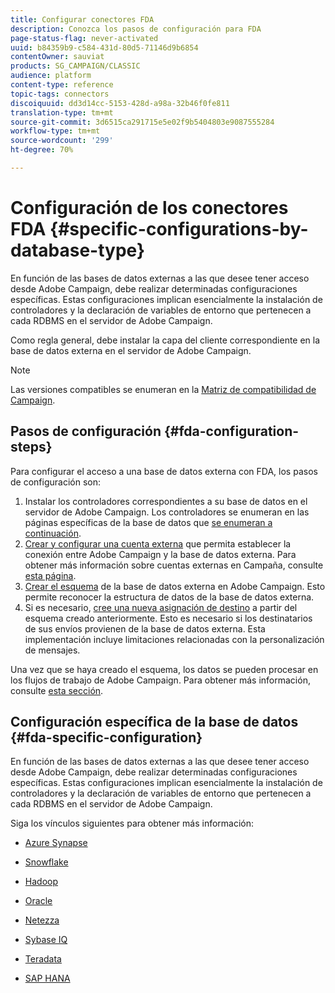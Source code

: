 ```yaml
---
title: Configurar conectores FDA
description: Conozca los pasos de configuración para FDA
page-status-flag: never-activated
uuid: b84359b9-c584-431d-80d5-71146d9b6854
contentOwner: sauviat
products: SG_CAMPAIGN/CLASSIC
audience: platform
content-type: reference
topic-tags: connectors
discoiquuid: dd3d14cc-5153-428d-a98a-32b46f0fe811
translation-type: tm+mt
source-git-commit: 3d6515ca291715e5e02f9b5404803e9087555284
workflow-type: tm+mt
source-wordcount: '299'
ht-degree: 70%

---
```



# Configuración de los conectores FDA {#specific-configurations-by-database-type}

En función de las bases de datos externas a las que desee tener acceso desde Adobe Campaign, debe realizar determinadas configuraciones específicas. Estas configuraciones implican esencialmente la instalación de controladores y la declaración de variables de entorno que pertenecen a cada RDBMS en el servidor de Adobe Campaign.

Como regla general, debe instalar la capa del cliente correspondiente en la base de datos externa en el servidor de Adobe Campaign.

>[!NOTE]
>
>Las versiones compatibles se enumeran en la [Matriz de compatibilidad de Campaign](../../rn/using/compatibility-matrix.md#FederatedDataAccessFDA).


## Pasos de configuración {#fda-configuration-steps}

Para configurar el acceso a una base de datos externa con FDA, los pasos de configuración son:

1. Instalar los controladores correspondientes a su base de datos en el servidor de Adobe Campaign. Los controladores se enumeran en las páginas específicas de la base de datos que [se enumeran a continuación](#fda-specific-configuration).
1. [Crear y configurar una cuenta externa](../../installation/using/connecting-to-database.md) que permita establecer la conexión entre Adobe Campaign y la base de datos externa. Para obtener más información sobre cuentas externas en Campaña, consulte [esta página](../../installation/using/external-accounts.md).
1. [Crear el esquema](../../installation/using/creating-data-schema.md) de la base de datos externa en Adobe Campaign. Esto permite reconocer la estructura de datos de la base de datos externa.
1. Si es necesario, [cree una nueva asignación de destino](../../installation/using/defining-data-mapping.md) a partir del esquema creado anteriormente. Esto es necesario si los destinatarios de sus envíos provienen de la base de datos externa. Esta implementación incluye limitaciones relacionadas con la personalización de mensajes.

Una vez que se haya creado el esquema, los datos se pueden procesar en los flujos de trabajo de Adobe Campaign. Para obtener más información, consulte [esta sección](../../workflow/using/accessing-an-external-database--fda-.md).

## Configuración específica de la base de datos {#fda-specific-configuration}

En función de las bases de datos externas a las que desee tener acceso desde Adobe Campaign, debe realizar determinadas configuraciones específicas. Estas configuraciones implican esencialmente la instalación de controladores y la declaración de variables de entorno que pertenecen a cada RDBMS en el servidor de Adobe Campaign.

Siga los vínculos siguientes para obtener más información:

* [Azure Synapse](../../installation/using/configure-fda-synapse.md)

* [Snowflake](../../installation/using/configure-fda-snowflake.md)

* [Hadoop](../../installation/using/configure-fda-hadoop.md)

* [Oracle](../../installation/using/configure-fda-oracle.md)

* [Netezza](../../installation/using/configure-fda-netezza.md)

* [Sybase IQ](../../installation/using/configure-fda-sybase.md)

* [Teradata](../../installation/using/configure-fda-teradata.md)

* [SAP HANA](../../installation/using/configure-fda-sap-hana.md)
